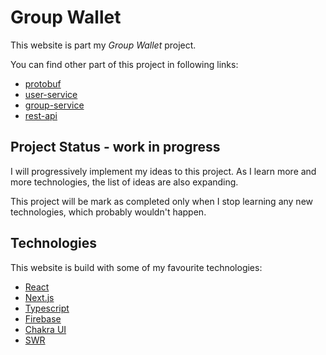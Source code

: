 # Group Wallet

This website is part my _Group Wallet_ project.

You can find other part of this project in following links:
- [protobuf](https://github.com/chai-weijian/group-wallet.protobuf) 
- [user-service](https://github.com/chai-weijian/group-wallet.user-service)
- [group-service](https://github.com/chai-weijian/group-wallet.group-service)
- [rest-api](https://github.com/chai-weijian/group-wallet.rest-api)

## Project Status - work in progress

I will progressively implement my ideas to this project. As I learn more and more technologies, the list of ideas are also expanding.

This project will be mark as completed only when I stop learning any new technologies, which probably wouldn't happen.

## Technologies

This website is build with some of my favourite technologies:
- [React](https://reactjs.org/)
- [Next.js](https://nextjs.org/)
- [Typescript](https://www.typescriptlang.org/)
- [Firebase](https://firebase.google.com/)
- [Chakra UI](https://chakra-ui.com/)
- [SWR](https://swr.vercel.app/)